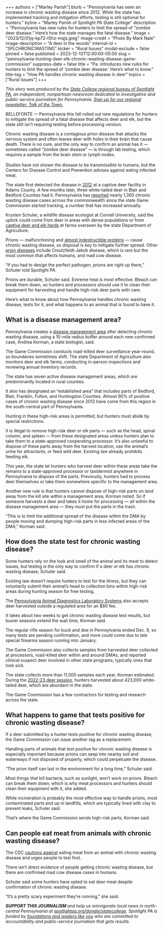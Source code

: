 +++
authors = ["Marley Parish"]
blurb = "Pennsylvania has seen an increase in chronic wasting disease since 2012. While the state has implemented tracking and mitigation efforts, testing is still optional for hunters."
byline = "Marley Parish of Spotlight PA State College"
description = "Pennsylvania has new rules for hunters to limit the spread of “zombie deer disease.” Here’s how the state manages the fatal disease."
image = "2023/12/01jq-kp72-t5hz-mqjs.jpeg"
image-credit = "Photo By Mark Nale"
image-description = "A deer in the woods"
internal-id = "SPLCHRONICWASTING"
kicker = "Rural Issues"
modal-exclude = false
pinned = false
published = 2023-12-13T12:00:00-05:00
slug = "pennsylvania-hunting-deer-elk-chronic-wasting-disease-game-commission"
suppress-date = false
title = "Pa. introduces new rules for hunters to limit the spread of ‘zombie deer disease.’ Here’s what to know."
title-tag = "How PA handles chronic wasting disease in deer"
topics = ["Rural Issues"]
+++

<em>This story was produced by the </em><a href="https://www.spotlightpa.org/statecollege"><em>State College regional bureau of Spotlight PA</em></a><em>, an independent, nonpartisan newsroom dedicated to investigative and public-service journalism for Pennsylvania. </em><a href="https://www.spotlightpa.org/newsletters/talkofthetown"><em>Sign up for our regional newsletter, Talk of the Town.</em></a>

BELLEFONTE — Pennsylvania this fall rolled out new regulations for hunters to mitigate the spread of a fatal disease that affects deer and elk, but the state still isn’t requiring testing before processing venison.

Chronic wasting disease is a contagious prion disease that attacks the nervous system and often leaves deer with holes in their brain that cause death. There is no cure, and the only way to confirm an animal has it — sometimes called “zombie deer disease” — is through lab testing, which requires a sample from the brain stem or lymph nodes.<br/><br/>Studies have not shown the disease to be transmissible to humans, but the Centers for Disease Control and Prevention advises against eating infected meat.

The state first detected the disease in <a href="https://pacast.com/m?p=10158">2012</a> at a captive deer facility in Adams County. A few months later, three white-tailed deer in Blair and Bedford Counties had it. Pennsylvania has <a href="https://pgcdatacollection.pa.gov/CWDResultsLookup">reported</a> nearly 1,300 chronic wasting disease cases across the commonwealth since the state Game Commission started tracking, a number that has increased annually.

Krysten Schuler, a wildlife disease ecologist at Cornell University, said the uptick could come from deer in areas with dense populations or from <a href="https://www.agriculture.pa.gov/Animals/AHDServices/diseases/Chronic%20Wasting%20Disease%20Program/Pages/default.aspx">captive deer and elk herds</a> at farms overseen by the state Department of Agriculture.

Prions — malfunctioning and <a href="https://www.niaid.nih.gov/diseases-conditions/prion-diseases#:~:text=Prion%20diseases%20are%20transmissible%2C%20untreatable,that%20cause%20infectious%20brain%20disease.">almost indestructible proteins</a> — cause chronic wasting disease, so disposal is key to mitigate further spread. Other <a href="https://web.archive.org/20230112152005/https://www.cdc.gov/prions/index.html">prion diseases</a> include Creutzfeldt-Jakob disease, which is rare but the most common that affects humans, and mad cow disease.

“If you had to design the perfect pathogen, prions are right up there,” Schuler told Spotlight PA.

Prions are durable, Schuler said. Extreme heat is most effective. Bleach can break them down, so hunters and processors should use it to clean their equipment for harvesting and handle high-risk deer parts with care.

Here’s what to know about how Pennsylvania handles chronic wasting disease, tests for it, and what happens to an animal that is found to have it.

<script src="https://www.spotlightpa.org/embed.js" async></script><div data-spl-embed-version="1" data-spl-src="https://www.spotlightpa.org/embeds/newsletter/?cta=Sign%20up%20for%20our%20new%20regional%20newsletter%2C%20%3Cb%3ETalk%20of%20the%20Town%3C%2Fb%3E%2C%20and%20get%20all%20the%20news%20and%20notes%20from%20State%20College%20and%20north-central%20PA.&button=Sign%20Up%20Now&preselect=state_college&eyebrow=DON'T%20MISS%20A%20BEAT"></div>

## What is a disease management area?

Pennsylvania creates a <a href="https://pagame.maps.arcgis.com/apps/webappviewer/index.html?id=084308c67d524d14ad90dcb2232b0c01">disease management area</a> after detecting chronic wasting disease, using a 10-mile radius buffer around each new confirmed case, Andrea Korman, a state biologist, said.

The Game Commission conducts road-killed deer surveillance year-round, so boundaries sometimes shift. The state Department of Agriculture also monitors deer and elk farms, conducting in-person inspections and reviewing annual inventory records.

The state has seven active disease management areas, which are predominantly located in rural counties.

It also has designated an “established area” that includes parts of Bedford, Blair, Franklin, Fulton, and Huntingdon Counties. Almost 90% of positive cases of chronic wasting disease since 2012 have come from this region in the south-central part of Pennsylvania.

Hunting in these high-risk areas is permitted, but hunters must abide by special restrictions.

It is illegal to remove high-risk deer or elk parts — such as the head, spinal column, and spleen — from these designated areas unless hunters plan to take them to a state-approved cooperating processor. It’s also unlawful to dispose of these parts away from the harvest location, use the animal’s urine for attractants, or feed wild deer. Existing law already prohibits feeding elk.

This year, the state let hunters who harvest deer within these areas take the remains to a state-approved processor or taxidermist anywhere in Pennsylvania to dispose of the parts. Previously, hunters had to process deer themselves or take them somewhere specific to the management area.

Another new rule is that hunters cannot dispose of high-risk parts on land away from the kill site within a management area, Korman noted. So if someone harvests a deer and takes it home for processing — all within the disease management area — they must put the parts in the trash.

“This is to limit the additional spread of the disease within the DMA by people moving and dumping high-risk parts in less infected areas of the DMA,” Korman said.

## How does the state test for chronic wasting disease?

Some hunters rely on the look and smell of the animal and its meat to detect issues, but testing is the only way to confirm if a deer or elk has chronic wasting disease, Schuler said.

Existing law doesn’t require hunters to test for the illness, but they can voluntarily submit their animal’s head to collection bins within high-risk areas during hunting season for free testing.

The <a href="http://padls.agriculture.pa.gov/PdfFiles/forms/FAQCWDInfoForDeerHunters.pdf">Pennsylvania Animal Diagnostics Laboratory Systems</a> also accepts deer harvested outside a regulated area for an $80 fee.

It takes about two weeks to get chronic wasting disease test results, but busier seasons extend the wait time, Korman said.

The regular rifle season for buck and doe in Pennsylvania ended Dec. 9, so many tests are pending confirmation, and more could come due to late special firearms season running into January.

The Game Commission also collects samples from harvested deer collected at processors, road-killed deer within and around DMAs, and reported clinical suspect deer involved in other state programs, typically ones that look sick.

The state collects more than 11,000 samples each year, Korman estimated. During the <a href="https://www.media.pa.gov/pages/game-commission-details.aspx?newsid=589#:~:text=HARRISBURG%2C%20PA%20%2D%20The%20Pennsylvania%20Game,the%20antlerless%20harvest%20at%20258%2C770.">2022-23 deer session</a>, hunters harvested about 423,000 white-tailed deer, which are abundant in the state.

The Game Commission has a few contractors for testing and research across the state.

<script src="https://www.spotlightpa.org/embed.js" async></script><div data-spl-embed-version="1" data-spl-src="https://www.spotlightpa.org/embeds/donate/"></div>

## What happens to game that tests positive for chronic wasting disease?

If a deer submitted by a hunter tests positive for chronic wasting disease, the Game Commission can issue another tag as a replacement.

Handling parts of animals that test positive for chronic wasting disease is especially important because prions can seep into nearby soil and waterways if not disposed of properly, which could perpetuate the disease.

“The prion itself can last in the environment for a long time,” Schuler said.

Most things that kill bacteria, such as sunlight, won’t work on prions. Bleach can break them down, which is why meat processors and hunters should clean their equipment with it, she added.

While incineration is probably the most effective way to handle prions, most contaminated parts end up in landfills, which are typically lined with clay to prevent leaks, Schuler said.

That’s where the Game Commission sends high-risk parts, Korman said.

## Can people eat meat from animals with chronic wasting disease?

The CDC <a href="https://web.archive.org/20230111230853/https://www.cdc.gov/prions/cwd/prevention.html#:~:text=Strongly%20consider%20having%20the%20deer,eat%20meat%20from%20that%20animal.">cautions against</a> eating meat from an animal with chronic wasting disease and urges people to test first.

There isn’t direct evidence of people getting chronic wasting disease, but there are confirmed mad cow disease cases in humans.

Schuler said some hunters have opted to eat deer meat despite confirmation of chronic wasting disease.

“It’s a pretty scary experiment they’re running,” she said.

<strong><em>SUPPORT THIS JOURNALISM </em></strong><em>and help us reinvigorate local news in north-central Pennsylvania at </em><a href="http://spotlightpa.org/donate/statecollege"><em>spotlightpa.org/donate/statecollege</em></a><em>. Spotlight PA is funded by </em><a href="https://www.spotlightpa.org/support"><em>foundations and readers like you</em></a><em> who are committed to accountability and public-service journalism that gets results.</em>

